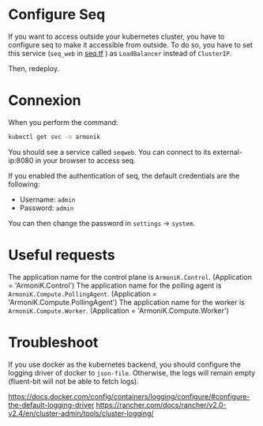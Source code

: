 # Configure Seq

If you want to access outside your kubernetes cluster, you have to configure seq to make it accessible from outside.
To do so, you have to set this service (`seq_web` in [seq.tf](../old/armonik-deployments/armonik/modules/armonik-components/seq.tf#L92) ) as `LoadBalancer` instead of `ClusterIP`.

Then, redeploy.

# Connexion

When you perform the command:
```bash
kubectl get svc -n armonik
```
You should see a service called `seqweb`. You can connect to its external-ip:8080 in your browser to access seq.

If you enabled the authentication of seq, the default credentials are the following:
- Username: `admin`
- Password: `admin`

You can then change the password in `settings` -> `system`.

# Useful requests

The application name for the control plane is `ArmoniK.Control`. (Application = 'ArmoniK.Control')
The application name for the polling agent is `ArmoniK.Compute.PollingAgent`. (Application = 'ArmoniK.Compute.PollingAgent')
The application name for the worker is `ArmoniK.Compute.Worker`. (Application = 'ArmoniK.Compute.Worker')

# Troubleshoot

If you use docker as the kubernetes backend, you should configure the logging driver of docker to `json-file`.
Otherwise, the logs will remain empty (fluent-bit will not be able to fetch logs).

https://docs.docker.com/config/containers/logging/configure/#configure-the-default-logging-driver
https://rancher.com/docs/rancher/v2.0-v2.4/en/cluster-admin/tools/cluster-logging/
